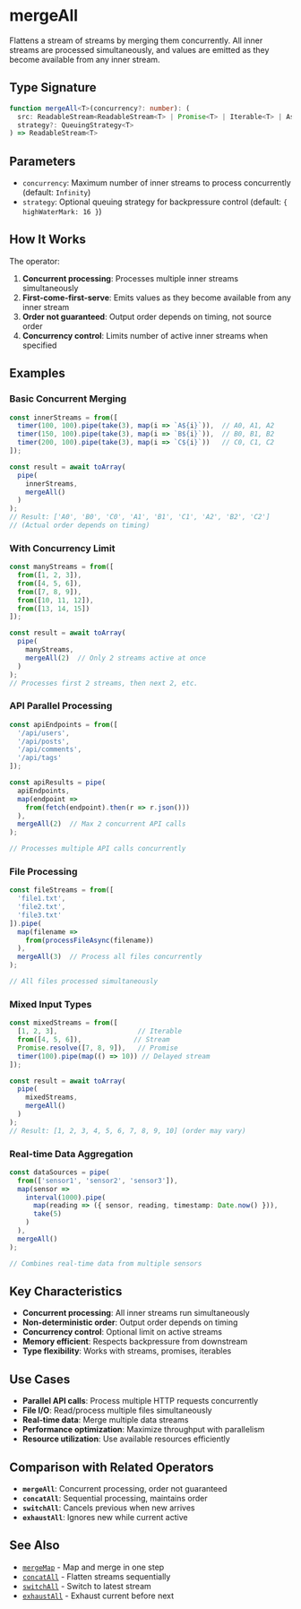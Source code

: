 # mergeAll

Flattens a stream of streams by merging them concurrently. All inner streams are processed simultaneously, and values are emitted as they become available from any inner stream.

## Type Signature

```typescript
function mergeAll<T>(concurrency?: number): (
  src: ReadableStream<ReadableStream<T> | Promise<T> | Iterable<T> | AsyncIterable<T>>, 
  strategy?: QueuingStrategy<T>
) => ReadableStream<T>
```

## Parameters

- `concurrency`: Maximum number of inner streams to process concurrently (default: `Infinity`)
- `strategy`: Optional queuing strategy for backpressure control (default: `{ highWaterMark: 16 }`)

## How It Works

The operator:
1. **Concurrent processing**: Processes multiple inner streams simultaneously
2. **First-come-first-serve**: Emits values as they become available from any inner stream
3. **Order not guaranteed**: Output order depends on timing, not source order
4. **Concurrency control**: Limits number of active inner streams when specified

## Examples

### Basic Concurrent Merging

```typescript
const innerStreams = from([
  timer(100, 100).pipe(take(3), map(i => `A${i}`)),  // A0, A1, A2
  timer(150, 100).pipe(take(3), map(i => `B${i}`)),  // B0, B1, B2  
  timer(200, 100).pipe(take(3), map(i => `C${i}`))   // C0, C1, C2
]);

const result = await toArray(
  pipe(
    innerStreams,
    mergeAll()
  )
);
// Result: ['A0', 'B0', 'C0', 'A1', 'B1', 'C1', 'A2', 'B2', 'C2']
// (Actual order depends on timing)
```

### With Concurrency Limit

```typescript
const manyStreams = from([
  from([1, 2, 3]),
  from([4, 5, 6]),
  from([7, 8, 9]),
  from([10, 11, 12]),
  from([13, 14, 15])
]);

const result = await toArray(
  pipe(
    manyStreams,
    mergeAll(2)  // Only 2 streams active at once
  )
);
// Processes first 2 streams, then next 2, etc.
```

### API Parallel Processing

```typescript
const apiEndpoints = from([
  '/api/users',
  '/api/posts', 
  '/api/comments',
  '/api/tags'
]);

const apiResults = pipe(
  apiEndpoints,
  map(endpoint => 
    from(fetch(endpoint).then(r => r.json()))
  ),
  mergeAll(2)  // Max 2 concurrent API calls
);

// Processes multiple API calls concurrently
```

### File Processing

```typescript
const fileStreams = from([
  'file1.txt',
  'file2.txt',
  'file3.txt'
]).pipe(
  map(filename => 
    from(processFileAsync(filename))
  ),
  mergeAll(3)  // Process all files concurrently
);

// All files processed simultaneously
```

### Mixed Input Types

```typescript
const mixedStreams = from([
  [1, 2, 3],                    // Iterable
  from([4, 5, 6]),             // Stream
  Promise.resolve([7, 8, 9]),   // Promise
  timer(100).pipe(map(() => 10)) // Delayed stream
]);

const result = await toArray(
  pipe(
    mixedStreams,
    mergeAll()
  )
);
// Result: [1, 2, 3, 4, 5, 6, 7, 8, 9, 10] (order may vary)
```

### Real-time Data Aggregation

```typescript
const dataSources = pipe(
  from(['sensor1', 'sensor2', 'sensor3']),
  map(sensor => 
    interval(1000).pipe(
      map(reading => ({ sensor, reading, timestamp: Date.now() })),
      take(5)
    )
  ),
  mergeAll()
);

// Combines real-time data from multiple sensors
```

## Key Characteristics

- **Concurrent processing**: All inner streams run simultaneously
- **Non-deterministic order**: Output order depends on timing
- **Concurrency control**: Optional limit on active streams
- **Memory efficient**: Respects backpressure from downstream
- **Type flexibility**: Works with streams, promises, iterables

## Use Cases

- **Parallel API calls**: Process multiple HTTP requests concurrently
- **File I/O**: Read/process multiple files simultaneously  
- **Real-time data**: Merge multiple data streams
- **Performance optimization**: Maximize throughput with parallelism
- **Resource utilization**: Use available resources efficiently

## Comparison with Related Operators

- **`mergeAll`**: Concurrent processing, order not guaranteed
- **`concatAll`**: Sequential processing, maintains order
- **`switchAll`**: Cancels previous when new arrives
- **`exhaustAll`**: Ignores new while current active

## See Also

- [`mergeMap`](./mergeMap.md) - Map and merge in one step
- [`concatAll`](./concatAll.md) - Flatten streams sequentially
- [`switchAll`](./switchAll.md) - Switch to latest stream
- [`exhaustAll`](./exhaustAll.md) - Exhaust current before next